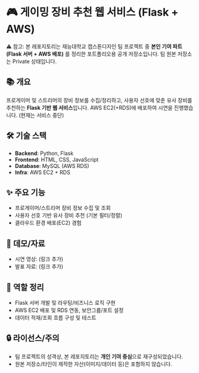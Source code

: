 # 🎮 게이밍 장비 추천 웹 서비스 (Flask + AWS)

⚠️ 참고: 본 레포지토리는 재능대학교 캡스톤디자인 팀 프로젝트 중 **본인 기여 파트(Flask 서버 + AWS 배포)** 를 정리한 포트폴리오용 공개 저장소입니다. 팀 원본 저장소는 Private 상태입니다.

## 📚 개요
프로게이머 및 스트리머의 장비 정보를 수집/정리하고, 사용자 선호에 맞춘 유사 장비를 추천하는 **Flask 기반 웹 서비스**입니다.
AWS EC2(+RDS)에 배포하여 시연을 진행했습니다. (현재는 서비스 중단)

## 🛠 기술 스택
- **Backend**: Python, Flask
- **Frontend**: HTML, CSS, JavaScript
- **Database**: MySQL (AWS RDS)
- **Infra**: AWS EC2 + RDS

## ✨ 주요 기능
- 프로게이머/스트리머 장비 정보 수집 및 조회
- 사용자 선호 기반 유사 장비 추천 (기본 필터/정렬)
- 클라우드 환경 배포(EC2) 경험

## 🎥 데모/자료
- 시연 영상: (링크 추가)
- 발표 자료: (링크 추가)

## 👤 역할 정리
- Flask 서버 개발 및 라우팅/비즈니스 로직 구현
- AWS EC2 배포 및 RDS 연동, 보안그룹/포트 설정
- 데이터 적재/조회 흐름 구성 및 테스트

## 🔒 라이선스/주의
- 팀 프로젝트의 성격상, 본 레포지토리는 **개인 기여 중심**으로 재구성되었습니다.
- 원본 저장소/타인이 제작한 자산(이미지/데이터 등)은 포함하지 않습니다.

